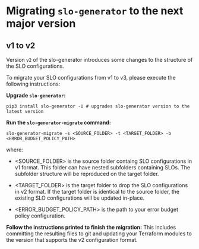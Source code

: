 # Migrating `slo-generator` to the next major version

## v1 to v2

Version `v2` of the slo-generator introduces some changes to the structure of 
the SLO configurations.

To migrate your SLO configurations from v1 to v3, please execute the following 
instructions:

**Upgrade `slo-generator`:**
```
pip3 install slo-generator -U # upgrades slo-generator version to the latest version
```

**Run the `slo-generator-migrate` command:**
```
slo-generator-migrate -s <SOURCE_FOLDER> -t <TARGET_FOLDER> -b <ERROR_BUDGET_POLICY_PATH>
```
where:
* <SOURCE_FOLDER> is the source folder containg SLO configurations in v1 format. 
This folder can have nested subfolders containing SLOs. The subfolder structure 
will be reproduced on the target folder.

* <TARGET_FOLDER> is the target folder to drop the SLO configurations in v2
format. If the target folder is identical to the source folder, the existing SLO 
configurations will be updated in-place.

* <ERROR_BUDGET_POLICY_PATH> is the path to your error budget policy configuration.

**Follow the instructions printed to finish the migration:**
This includes committing the resulting files to git and updating your Terraform
modules to the version that supports the v2 configuration format.
